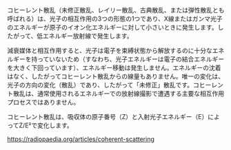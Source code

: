 コヒーレント散乱（未修正散乱、レイリー散乱、古典散乱、または弾性散乱とも呼ばれる）は、光子の相互作用の3つの形態の1つであり、X線またはガンマ光子のエネルギーが原子のイオン化エネルギーに対して小さいときに発生します。したがって、低エネルギー放射線で発生します。

減衰媒体と相互作用すると、光子は電子を束縛状態から解放するのに十分なエネルギーを持っていないため（すなわち、光子エネルギーは電子の結合エネルギーを大きく下回っています）、エネルギー移動は発生しません。エネルギーの沈着はなく、したがってコヒーレント散乱からの線量もありません。唯一の変化は、光子の方向の変化（散乱）であり、したがって「未修正」散乱です。コヒーレント散乱は、通常使用されるエネルギーでの放射線撮影で遭遇する主要な相互作用プロセスではありません。

コヒーレント散乱は、吸収体の原子番号（Z）と入射光子エネルギー（E）によってZ/E²で変化します。

https://radiopaedia.org/articles/coherent-scattering
